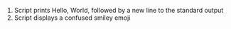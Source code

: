 1. Script prints Hello, World, followed by a new line to the standard output
2. Script displays a confused smiley emoji
